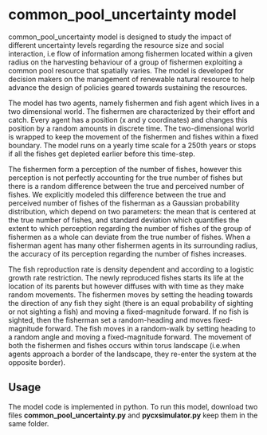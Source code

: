 # common_pool_uncertainty model

common_pool_uncertainty model is designed to study the impact of  different uncertainty levels regarding the resource size and  social interaction, i.e flow of information among fishermen located within a given radius on the harvesting behaviour of a group of fishermen exploiting a common pool resource that spatially varies. The model is developed for decision makers on the management  of renewable natural resource to help advance the design of policies geared towards sustaining the resources.

The model has two agents, namely fishermen  and fish agent which lives in a two dimensional world. The fishermen are characterized by their effort and catch. Every agent has a position (x and y coordinates) and changes this position by a random amounts in discrete time. The two-dimensional world is wrapped to keep the movement of the fishermen and fishes within a fixed boundary.  The model runs on a yearly time scale for a 250th years or stops if all the fishes get depleted earlier before this time-step.

The fishermen form a perception of the number of fishes, however this perception is not perfectly accounting for the true number of fishes but there is a random difference between the true and perceived number of fishes. We explicitly modeled this difference between the true and perceived number of fishes of the fisherman as a Gaussian probability distribution, which depend on two parameters: the mean that is centered at the true number of fishes, and standard deviation which quantifies the extent to which perception regarding the number of fishes of the group of fishermen as a whole can deviate from the true number of fishes. When a fisherman agent has many other fishermen agents in its surrounding radius, the accuracy of its perception regarding the number of fishes increases. 

The fish reproduction rate is density dependent and according to a logistic growth rate restriction. The newly reproduced fishes starts its life at the location of its parents but however diffuses with  with time as they make random movements. The fishermen moves by setting the heading towards the direction of any fish they sight (there is an equal probability of sighting or not sighting a fish) and moving a fixed-magnitude forward. If no fish is sighted, then the fisherman set a random-heading and moves fixed-magnitude forward. The fish moves in a random-walk by setting heading to a random angle and moving a fixed-magnitude  forward.  The movement of both the fishermen and fishes occurs within torus landscape (i.e.when agents approach a border of the landscape, they re-enter the system at the opposite border).


## Usage
The model code is implemented in python. To run this model, download two files **common_pool_uncertainty.py** and **pycxsimulator.py** keep them in the same folder.
